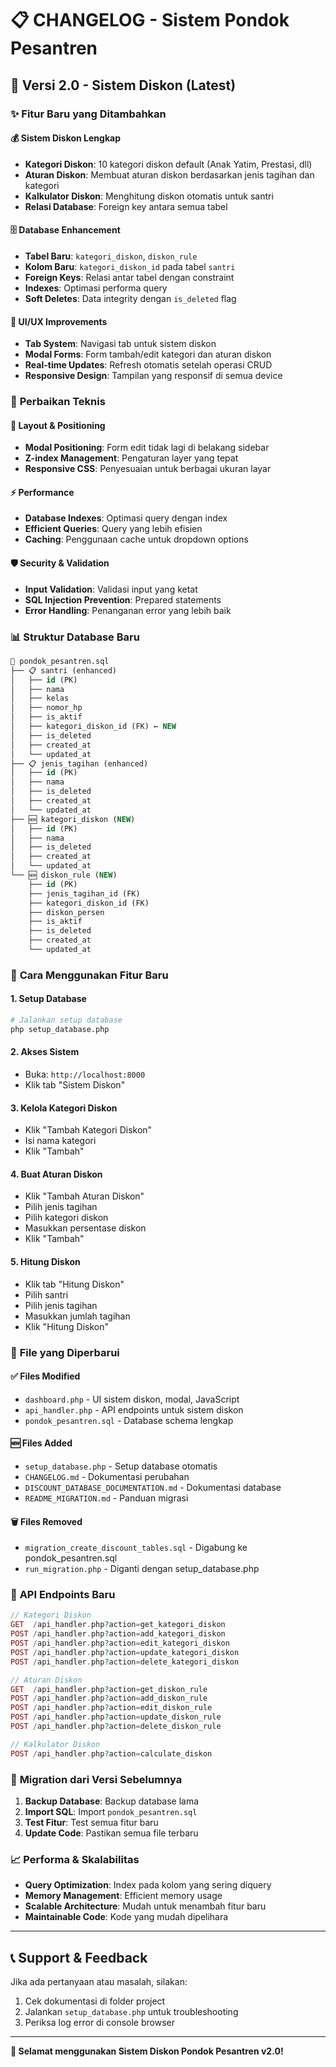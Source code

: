# 📋 CHANGELOG - Sistem Pondok Pesantren

## 🎉 Versi 2.0 - Sistem Diskon (Latest)

### ✨ Fitur Baru yang Ditambahkan

#### 💰 **Sistem Diskon Lengkap**
- **Kategori Diskon**: 10 kategori diskon default (Anak Yatim, Prestasi, dll)
- **Aturan Diskon**: Membuat aturan diskon berdasarkan jenis tagihan dan kategori
- **Kalkulator Diskon**: Menghitung diskon otomatis untuk santri
- **Relasi Database**: Foreign key antara semua tabel

#### 🗄️ **Database Enhancement**
- **Tabel Baru**: `kategori_diskon`, `diskon_rule`
- **Kolom Baru**: `kategori_diskon_id` pada tabel `santri`
- **Foreign Keys**: Relasi antar tabel dengan constraint
- **Indexes**: Optimasi performa query
- **Soft Deletes**: Data integrity dengan `is_deleted` flag

#### 🎨 **UI/UX Improvements**
- **Tab System**: Navigasi tab untuk sistem diskon
- **Modal Forms**: Form tambah/edit kategori dan aturan diskon
- **Real-time Updates**: Refresh otomatis setelah operasi CRUD
- **Responsive Design**: Tampilan yang responsif di semua device

### 🔧 **Perbaikan Teknis**

#### 📱 **Layout & Positioning**
- **Modal Positioning**: Form edit tidak lagi di belakang sidebar
- **Z-index Management**: Pengaturan layer yang tepat
- **Responsive CSS**: Penyesuaian untuk berbagai ukuran layar

#### ⚡ **Performance**
- **Database Indexes**: Optimasi query dengan index
- **Efficient Queries**: Query yang lebih efisien
- **Caching**: Penggunaan cache untuk dropdown options

#### 🛡️ **Security & Validation**
- **Input Validation**: Validasi input yang ketat
- **SQL Injection Prevention**: Prepared statements
- **Error Handling**: Penanganan error yang lebih baik

### 📊 **Struktur Database Baru**

```sql
📁 pondok_pesantren.sql
├── 📋 santri (enhanced)
│   ├── id (PK)
│   ├── nama
│   ├── kelas
│   ├── nomor_hp
│   ├── is_aktif
│   ├── kategori_diskon_id (FK) ← NEW
│   ├── is_deleted
│   ├── created_at
│   └── updated_at
├── 📋 jenis_tagihan (enhanced)
│   ├── id (PK)
│   ├── nama
│   ├── is_deleted
│   ├── created_at
│   └── updated_at
├── 🆕 kategori_diskon (NEW)
│   ├── id (PK)
│   ├── nama
│   ├── is_deleted
│   ├── created_at
│   └── updated_at
└── 🆕 diskon_rule (NEW)
    ├── id (PK)
    ├── jenis_tagihan_id (FK)
    ├── kategori_diskon_id (FK)
    ├── diskon_persen
    ├── is_aktif
    ├── is_deleted
    ├── created_at
    └── updated_at
```

### 🚀 **Cara Menggunakan Fitur Baru**

#### 1. **Setup Database**
```bash
# Jalankan setup database
php setup_database.php
```

#### 2. **Akses Sistem**
- Buka: `http://localhost:8000`
- Klik tab "Sistem Diskon"

#### 3. **Kelola Kategori Diskon**
- Klik "Tambah Kategori Diskon"
- Isi nama kategori
- Klik "Tambah"

#### 4. **Buat Aturan Diskon**
- Klik "Tambah Aturan Diskon"
- Pilih jenis tagihan
- Pilih kategori diskon
- Masukkan persentase diskon
- Klik "Tambah"

#### 5. **Hitung Diskon**
- Klik tab "Hitung Diskon"
- Pilih santri
- Pilih jenis tagihan
- Masukkan jumlah tagihan
- Klik "Hitung Diskon"

### 📁 **File yang Diperbarui**

#### ✅ **Files Modified**
- `dashboard.php` - UI sistem diskon, modal, JavaScript
- `api_handler.php` - API endpoints untuk sistem diskon
- `pondok_pesantren.sql` - Database schema lengkap

#### 🆕 **Files Added**
- `setup_database.php` - Setup database otomatis
- `CHANGELOG.md` - Dokumentasi perubahan
- `DISCOUNT_DATABASE_DOCUMENTATION.md` - Dokumentasi database
- `README_MIGRATION.md` - Panduan migrasi

#### 🗑️ **Files Removed**
- `migration_create_discount_tables.sql` - Digabung ke pondok_pesantren.sql
- `run_migration.php` - Diganti dengan setup_database.php

### 🎯 **API Endpoints Baru**

```php
// Kategori Diskon
GET  /api_handler.php?action=get_kategori_diskon
POST /api_handler.php?action=add_kategori_diskon
POST /api_handler.php?action=edit_kategori_diskon
POST /api_handler.php?action=update_kategori_diskon
POST /api_handler.php?action=delete_kategori_diskon

// Aturan Diskon
GET  /api_handler.php?action=get_diskon_rule
POST /api_handler.php?action=add_diskon_rule
POST /api_handler.php?action=edit_diskon_rule
POST /api_handler.php?action=update_diskon_rule
POST /api_handler.php?action=delete_diskon_rule

// Kalkulator Diskon
POST /api_handler.php?action=calculate_diskon
```

### 🔄 **Migration dari Versi Sebelumnya**

1. **Backup Database**: Backup database lama
2. **Import SQL**: Import `pondok_pesantren.sql`
3. **Test Fitur**: Test semua fitur baru
4. **Update Code**: Pastikan semua file terbaru

### 📈 **Performa & Skalabilitas**

- **Query Optimization**: Index pada kolom yang sering diquery
- **Memory Management**: Efficient memory usage
- **Scalable Architecture**: Mudah untuk menambah fitur baru
- **Maintainable Code**: Kode yang mudah dipelihara

---

## 📞 **Support & Feedback**

Jika ada pertanyaan atau masalah, silakan:
1. Cek dokumentasi di folder project
2. Jalankan `setup_database.php` untuk troubleshooting
3. Periksa log error di console browser

---

**🎉 Selamat menggunakan Sistem Diskon Pondok Pesantren v2.0!**
